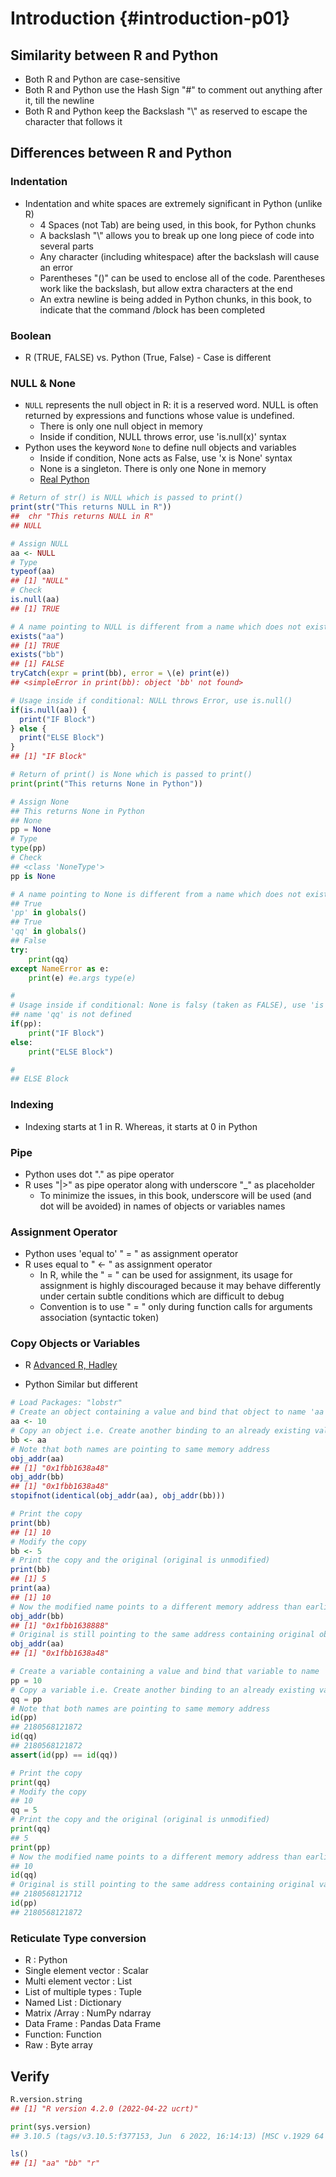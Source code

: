 # Introduction {#introduction-p01}



## Similarity between R and Python

- Both R and Python are case-sensitive
- Both R and Python use the Hash Sign "#" to comment out anything after it, till the newline
- Both R and Python keep the Backslash "\\" as reserved to escape the character that follows it


## Differences between R and Python

### Indentation

- Indentation and white spaces are extremely significant in Python (unlike R)
  - 4 Spaces (not Tab) are being used, in this book, for Python chunks
  - A backslash "\\" allows you to break up one long piece of code into several parts
  - Any character (including whitespace) after the backslash will cause an error
  - Parentheses "()" can be used to enclose all of the code. Parentheses work like the backslash, but allow extra characters at the end
  - An extra newline is being added in Python chunks, in this book, to indicate that the command /block has been completed

### Boolean

- R (TRUE, FALSE) vs. Python (True, False) - Case is different

### NULL & None

- `NULL` represents the null object in R: it is a reserved word. NULL is often returned by expressions and functions whose value is undefined. 
  - There is only one null object in memory
  - Inside if condition, NULL throws error, use 'is.null(x)' syntax
- Python uses the keyword `None` to define null objects and variables
  - Inside if condition, None acts as False, use 'x is None' syntax
  - None is a singleton. There is only one None in memory
  - [Real Python](https://realpython.com/null-in-python/)


```r
# Return of str() is NULL which is passed to print()
print(str("This returns NULL in R"))
##  chr "This returns NULL in R"
## NULL

# Assign NULL
aa <- NULL
# Type
typeof(aa)
## [1] "NULL"
# Check
is.null(aa)
## [1] TRUE

# A name pointing to NULL is different from a name which does not exist 'bb'
exists("aa")
## [1] TRUE
exists("bb")
## [1] FALSE
tryCatch(expr = print(bb), error = \(e) print(e))
## <simpleError in print(bb): object 'bb' not found>

# Usage inside if conditional: NULL throws Error, use is.null()
if(is.null(aa)) {
  print("IF Block") 
} else {
  print("ELSE Block")
}
## [1] "IF Block"
```


```python
# Return of print() is None which is passed to print()
print(print("This returns None in Python"))

# Assign None
## This returns None in Python
## None
pp = None
# Type
type(pp)
# Check
## <class 'NoneType'>
pp is None

# A name pointing to None is different from a name which does not exist 'qq'
## True
'pp' in globals()
## True
'qq' in globals()
## False
try:
    print(qq)
except NameError as e:
    print(e) #e.args type(e)

#
# Usage inside if conditional: None is falsy (taken as FALSE), use 'is None' 
## name 'qq' is not defined
if(pp):
    print("IF Block")
else:
    print("ELSE Block")

#
## ELSE Block
```


### Indexing

- Indexing starts at 1 in R. Whereas, it starts at 0 in Python

### Pipe

- Python uses dot "." as pipe operator
- R uses "|>" as pipe operator along with underscore "_" as placeholder
  - To minimize the issues, in this book, underscore will be used (and dot will be avoided) in names of objects or variables names

### Assignment Operator

- Python uses 'equal to' " = " as assignment operator 
- R uses equal to " <- " as assignment operator
  - In R, while the " = " can be used for assignment, its usage for assignment is highly discouraged because it may behave differently under certain subtle conditions which are difficult to debug
  - Convention is to use " = " only during function calls for arguments association (syntactic token)

### Copy Objects or Variables

- R [Advanced R, Hadley](https://adv-r.hadley.nz/names-values.html "https://adv-r.hadley.nz/names-values.html")

- Python Similar but different
  

```r
# Load Packages: "lobstr"
# Create an object containing a value and bind that object to name 'aa'
aa <- 10 
# Copy an object i.e. Create another binding to an already existing value
bb <- aa
# Note that both names are pointing to same memory address
obj_addr(aa)
## [1] "0x1fbb1638a48"
obj_addr(bb)
## [1] "0x1fbb1638a48"
stopifnot(identical(obj_addr(aa), obj_addr(bb)))

# Print the copy
print(bb)
## [1] 10
# Modify the copy
bb <- 5
# Print the copy and the original (original is unmodified)
print(bb)
## [1] 5
print(aa)
## [1] 10
# Now the modified name points to a different memory address than earlier
obj_addr(bb)
## [1] "0x1fbb1638888"
# Original is still pointing to the same address containing original object
obj_addr(aa)
## [1] "0x1fbb1638a48"
```


```python
# Create a variable containing a value and bind that variable to name 'pp'
pp = 10 
# Copy a variable i.e. Create another binding to an already existing value
qq = pp
# Note that both names are pointing to same memory address
id(pp)
## 2180568121872
id(qq)
## 2180568121872
assert(id(pp) == id(qq))

# Print the copy
print(qq)
# Modify the copy
## 10
qq = 5
# Print the copy and the original (original is unmodified)
print(qq)
## 5
print(pp)
# Now the modified name points to a different memory address than earlier
## 10
id(qq)
# Original is still pointing to the same address containing original variable
## 2180568121712
id(pp)
## 2180568121872
```

### Reticulate Type conversion

- R : Python
- Single element vector : Scalar
- Multi element vector : List
- List of multiple types : Tuple
- Named List : Dictionary
- Matrix /Array : NumPy ndarray
- Data Frame : Pandas Data Frame
- Function: Function
- Raw : Byte array

## Verify


```r
R.version.string
## [1] "R version 4.2.0 (2022-04-22 ucrt)"
```


```python
print(sys.version)
## 3.10.5 (tags/v3.10.5:f377153, Jun  6 2022, 16:14:13) [MSC v.1929 64 bit (AMD64)]
```


```r
ls()
## [1] "aa" "bb" "r"
```
